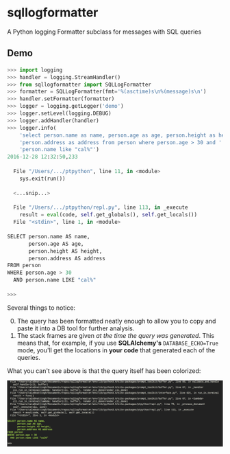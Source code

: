# sqllogformatter

A Python logging Formatter subclass for messages with SQL queries

## Demo

```python
>>> import logging
>>> handler = logging.StreamHandler()
>>> from sqllogformatter import SQLLogFormatter
>>> formatter = SQLLogFormatter(fmt='%(asctime)s\n%(message)s\n')
>>> handler.setFormatter(formatter)
>>> logger = logging.getLogger('demo')
>>> logger.setLevel(logging.DEBUG)
>>> logger.addHandler(handler)
>>> logger.info(
    'select person.name as name, person.age as age, person.height as height, '
    'person.address as address from person where person.age > 30 and '
    'person.name like "cal%"')
2016-12-28 12:32:50,233

  File "/Users/.../ptpython", line 11, in <module>
    sys.exit(run())

  <...snip...>

  File "/Users/.../ptpython/repl.py", line 113, in _execute
    result = eval(code, self.get_globals(), self.get_locals())
  File "<stdin>", line 1, in <module>

SELECT person.name AS name,
       person.age AS age,
       person.height AS height,
       person.address AS address
FROM person
WHERE person.age > 30
  AND person.name LIKE "cal%"

>>>
```

Several things to notice:

0. The query has been formatted neatly enough to allow you to copy and paste it
into a DB tool for further analysis.
0. The stack frames are given _at the time the query was generated_. This means
that, for example, if you use **SQLAlchemy's** `DATABASE_ECHO=True` mode, you'll
get the locations in **your code** that generated each of the queries.

What you can't see above is that the query itself has been colorized:

![Colorized SQL Query](colorsql.png)


